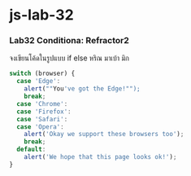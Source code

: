 # js-lab-32
### Lab32 Conditiona: Refractor2
จงเขียนโค้ดในรูปแบบ if else
หริณ มาเบ้า มิก

```JavaScript
switch (browser) {
  case 'Edge':
    alert(""You've got the Edge!"");
    break;
  case 'Chrome':
  case 'Firefox':
  case 'Safari':
  case 'Opera':
    alert('Okay we support these browsers too');
    break;
  default:
    alert('We hope that this page looks ok!');
}
```
